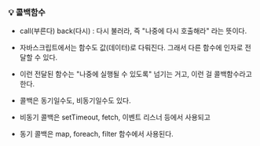 ### 💡 콜백함수

- call(부른다) back(다시) : 다시 불러라, 즉 "나중에 다시 호출해라" 라는 뜻이다.

- 자바스크립트에서는 함수도 값(데이터)로 다뤄진다. 그래서 다른 함수에 인자로 전달할 수 있다.
- 이런 전달된 함수는 "나중에 실행될 수 있도록" 넘기는 거고, 이런 걸 콜백함수라고한다.

- 콜백은 동기일수도, 비동기일수도 있다.
- 비동기 콜백은 setTimeout, fetch, 이벤트 리스너 등에서 사용되고
- 동기 콜백은 map, foreach, filter 함수에서 사용된다.

